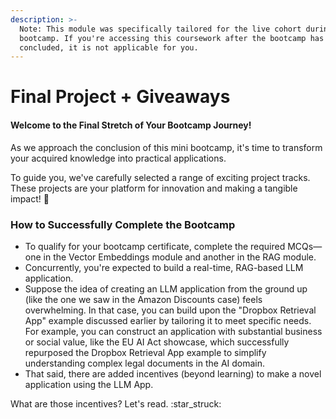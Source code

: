 ```yaml
---
description: >-
  Note: This module was specifically tailored for the live cohort during the
  bootcamp. If you're accessing this coursework after the bootcamp has
  concluded, it is not applicable for you.
---
```


# Final Project + Giveaways

#### Welcome to the Final Stretch of Your Bootcamp Journey!&#x20;

As we approach the conclusion of this mini bootcamp, it's time to transform your acquired knowledge into practical applications.&#x20;

To guide you, we've carefully selected a range of exciting project tracks. These projects are your platform for innovation and making a tangible impact! 🌟

### How to Successfully Complete the Bootcamp

* To qualify for your bootcamp certificate, complete the required MCQs—one in the Vector Embeddings module and another in the RAG module.&#x20;
* Concurrently, you're expected to build a real-time, RAG-based LLM application.&#x20;
* Suppose the idea of creating an LLM application from the ground up (like the one we saw in the Amazon Discounts case) feels overwhelming. In that case, you can build upon the "Dropbox Retrieval App" example discussed earlier by tailoring it to meet specific needs. For example, you can construct an application with substantial business or social value, like the EU AI Act showcase, which successfully repurposed the Dropbox Retrieval App example to simplify understanding complex legal documents in the AI domain.
* That said, there are added incentives (beyond learning) to make a novel application using the LLM App.&#x20;

What are those incentives? Let's read. :star\_struck:
